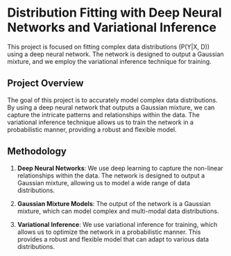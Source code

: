 # Distribution Fitting with Deep Neural Networks and Variational Inference

This project is focused on fitting complex data distributions (P(Y|X, D)) using a deep neural network. The network is designed to output a Gaussian mixture, and we employ the variational inference technique for training.

## Project Overview

The goal of this project is to accurately model complex data distributions. By using a deep neural network that outputs a Gaussian mixture, we can capture the intricate patterns and relationships within the data. The variational inference technique allows us to train the network in a probabilistic manner, providing a robust and flexible model.

## Methodology

1. **Deep Neural Networks**: We use deep learning to capture the non-linear relationships within the data. The network is designed to output a Gaussian mixture, allowing us to model a wide range of data distributions.

2. **Gaussian Mixture Models**: The output of the network is a Gaussian mixture, which can model complex and multi-modal data distributions.

3. **Variational Inference**: We use variational inference for training, which allows us to optimize the network in a probabilistic manner. This provides a robust and flexible model that can adapt to various data distributions.
